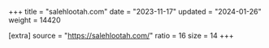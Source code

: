 +++
title = "salehlootah.com"
date = "2023-11-17"
updated = "2024-01-26"
weight = 14420

[extra]
source = "https://salehlootah.com/"
ratio = 16
size = 14
+++
